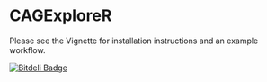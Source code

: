 CAGExploreR
===========
Please see the Vignette for installation instructions and an example workflow.



[![Bitdeli Badge](https://d2weczhvl823v0.cloudfront.net/edimont/cagexplorer/trend.png)](https://bitdeli.com/free "Bitdeli Badge")
